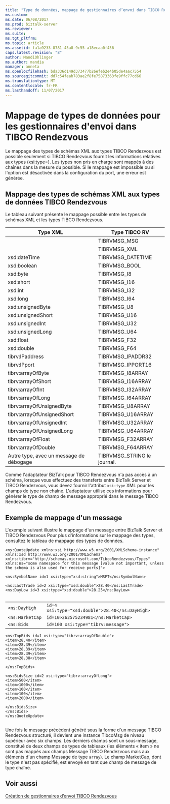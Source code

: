 ```yaml
---
title: "Type de données, mappage de gestionnaires d’envoi dans TIBCO Rendezvous | Documents Microsoft"
ms.custom: 
ms.date: 06/08/2017
ms.prod: biztalk-server
ms.reviewer: 
ms.suite: 
ms.tgt_pltfrm: 
ms.topic: article
ms.assetid: fa1a9233-8781-45a8-9c55-a18ecaa0f456
caps.latest.revision: "8"
author: MandiOhlinger
ms.author: mandia
manager: anneta
ms.openlocfilehash: bda336d149d373477b26efeb2e4b05de4aac7554
ms.sourcegitcommit: dd7c54feab783ae2f8fe75873363fe9ffc77cd66
ms.translationtype: MT
ms.contentlocale: fr-FR
ms.lasthandoff: 11/07/2017
---
```

# <a name="data-type-mapping-for-send-handlers-in-tibco-rendezvous"></a>Mappage de types de données pour les gestionnaires d'envoi dans TIBCO Rendezvous
Le mappage des types de schémas XML aux types TIBCO Rendezvous est possible seulement si TIBCO Rendezvous fournit les informations relatives aux types (xsi:type=). Les types non pris en charge sont mappés à des chaînes dans la mesure du possible. Si le mappage est impossible ou si l'option est désactivée dans la configuration du port, une erreur est générée.  
  
## <a name="xml-schema-to-tibco-rendezvous-data-type-mapping"></a>Mappage des types de schémas XML aux types de données TIBCO Rendezvous  
 Le tableau suivant présente le mappage possible entre les types de schémas XML et les types TIBCO Rendezvous.  
  
|Type XML|Type TIBCO RV|  
|--------------|-------------------|  
||TIBRVMSG_MSG|  
||TIBRVMSG_XML|  
|xsd:dateTime|TIBRVMSG_DATETIME|  
|xsd:boolean|TIBRVMSG_BOOL|  
|xsd:byte|TIBRVMSG_I8|  
|xsd:short|TIBRVMSG_I16|  
|xsd:int|TIBRVMSG_I32|  
|xsd:long|TIBRVMSG_I64|  
|xsd:unsignedByte|TIBRVMSG_U8|  
|xsd:unsignedShort|TIBRVMSG_U16|  
|xsd:unsignedInt|TIBRVMSG_U32|  
|xsd:unsignedLong|TIBRVMSG_U64|  
|xsd:float|TIBRVMSG_F32|  
|xsd:double|TIBRVMSG_F64|  
|tibrv:IPaddress|TIBRVMSG_IPADDR32|  
|tibrv:IPport|TIBRVMSG_IPPORT16|  
|tibrv:arrayOfByte|TIBRVMSG_I8ARRAY|  
|tibrv:arrayOfShort|TIBRVMSG_I16ARRAY|  
|tibrv:arrayOfInt|TIBRVMSG_I32ARRAY|  
|tibrv:arrayOfLong|TIBRVMSG_I64ARRAY|  
|tibrv:arrayOfUnsignedByte|TIBRVMSG_U8ARRAY|  
|tibrv:arrayOfUnsignedShort|TIBRVMSG_U16ARRAY|  
|tibrv:arrayOfUnsignedInt|TIBRVMSG_U32ARRAY|  
|tibrv:arrayOfUnsignedLong|TIBRVMSG_U64ARRAY|  
|tibrv:arrayOfFloat|TIBRVMSG_F32ARRAY|  
|tibrv:arrayOfDouble|TIBRVMSG_F64ARRAY|  
|Autre type, avec un message de débogage|TIBRVMSG_STRING le journal.|  
  
 Comme l'adaptateur BizTalk pour TIBCO Rendezvous n'a pas accès à un schéma, lorsque vous effectuez des transferts entre BizTalk Server et TIBCO Rendezvous, vous devez fournir l'attribut `xsi:type` XML pour les champs de type non chaîne. L'adaptateur utilise ces informations pour générer le type de champ de message approprié dans le message TIBCO Rendezvous.  
  
## <a name="message-mapping-example"></a>Exemple de mappage d'un message  
 L'exemple suivant illustre le mappage d'un message entre BizTalk Server et TIBCO Rendezvous Pour plus d'informations sur le mappage des types, consultez le tableau de mappage des types de données.  
  
```  
<ns:QuoteUpdate xmlns:xsi http://www.w3.org/2001/XMLSchema-instance"  
xmlns:xsd http://www.w3.org/2001/XMLSchema"  
xmlns:tibrv="http://schemas.microsoft.com/TibcoRendezvous/Types"  
xmlns:ns="some namespace for this message [value not important, unless the schema is also used for receive ports]">  
  
<ns:SymbolName id=1 xsi:type="xsd:string">MSFT</ns:SymbolName>  
  
<ns:LastTrade id=2 xsi:type="xsd:double">28.40</ns:LastTrade>   
<ns:DayLow id=3 xsi:type="xsd:double">28.25</ns:DayLow>  
  
```  
  
|||  
|-|-|  
|`<ns:DayHigh`|`id=4 xsi:type="xsd:double">28.40</ns:DayHigh>`|  
|`<ns:MarketCap`|`id=10>262575234981</ns:MarketCap>`|  
|`<ns:Bids`|`id=100 xsi:type="tibrv:message">`|  
  
```  
<ns:TopBids id=1 xsi:type="tibrv:arrayOfDouble">  
<item>28.40</item>  
<item>28.39</item>  
<item>28.39</item>  
<item>28.39</item>  
<item>28.38</item>  
  
</ns:TopBids>  
  
<ns:BidsSize id=2 xsi:type="tibrv:arrayOfLong">  
<item>500</item>  
<item>1000</item>  
<item>100</item>  
<item>100</item>  
<item>2000</item>  
  
</ns:BidsSize>  
</ns:Bids>  
</ns:QuoteUpdate>  
  
```  
  
 Une fois le message précédent généré sous la forme d'un message TIBCO Rendezvous structuré, il devient une instance TibcoMsg de niveau supérieur avec six champs. Les derniers champs sont un sous-message, constitué de deux champs de types de tableaux (les éléments « item » ne sont pas mappés aux champs Message TIBCO Rendezvous mais aux éléments d'un champ Message de type `array`). Le champ MarketCap, dont le type n'est pas spécifié, est envoyé en tant que champ de message de type chaîne.  
  
## <a name="see-also"></a>Voir aussi  
 [Création de gestionnaires d’envoi TIBCO Rendezvous](../core/creating-tibco-rendezvous-send-handlers.md)